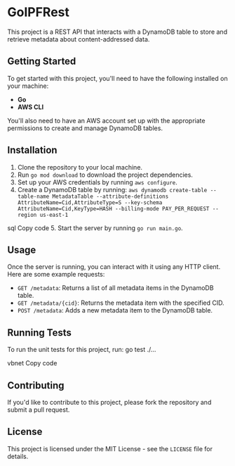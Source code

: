 # GoIPFRest

This project is a REST API that interacts with a DynamoDB table to store and retrieve metadata about content-addressed data.

## Getting Started

To get started with this project, you'll need to have the following installed on your machine:

- **Go**
- **AWS CLI**

You'll also need to have an AWS account set up with the appropriate permissions to create and manage DynamoDB tables.

## Installation

1. Clone the repository to your local machine.
2. Run `go mod download` to download the project dependencies.
3. Set up your AWS credentials by running `aws configure`.
4. Create a DynamoDB table by running:
   `aws dynamodb create-table --table-name MetadataTable --attribute-definitions AttributeName=Cid,AttributeType=S --key-schema AttributeName=Cid,KeyType=HASH --billing-mode PAY_PER_REQUEST --region us-east-1`

sql
Copy code 5. Start the server by running `go run main.go`.

## Usage

Once the server is running, you can interact with it using any HTTP client. Here are some example requests:

- `GET /metadata`: Returns a list of all metadata items in the DynamoDB table.
- `GET /metadata/{cid}`: Returns the metadata item with the specified CID.
- `POST /metadata`: Adds a new metadata item to the DynamoDB table.

## Running Tests

To run the unit tests for this project, run:
go test ./...

vbnet
Copy code

## Contributing

If you'd like to contribute to this project, please fork the repository and submit a pull request.

## License

This project is licensed under the MIT License - see the `LICENSE` file for details.
